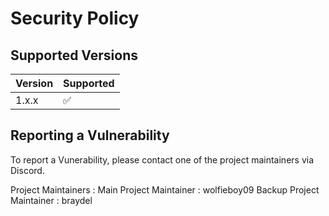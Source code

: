 # Security Policy

## Supported Versions

| Version | Supported          |
| ------- | ------------------ |
| 1.x.x   | :white_check_mark: |

## Reporting a Vulnerability

To report a Vunerability, please contact one of the project maintainers via Discord.

Project Maintainers :
Main Project Maintainer : wolfieboy09
Backup Project Maintainer : braydel
